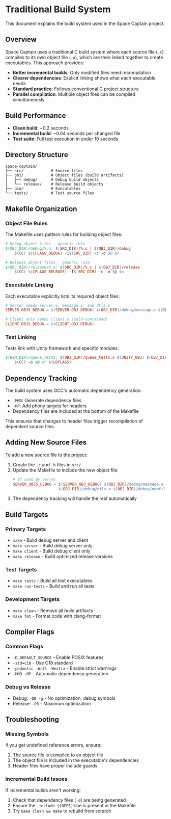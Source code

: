 # Traditional Build System

This document explains the build system used in the Space Captain project.

## Overview

Space Captain uses a traditional C build system where each source file (`.c`) compiles to its own object file (`.o`), which are then linked together to create executables. This approach provides:

- **Better incremental builds**: Only modified files need recompilation
- **Clearer dependencies**: Explicit linking shows what each executable needs
- **Standard practice**: Follows conventional C project structure
- **Parallel compilation**: Multiple object files can be compiled simultaneously

## Build Performance

- **Clean build**: ~0.2 seconds
- **Incremental build**: ~0.04 seconds per changed file
- **Test suite**: Full test execution in under 10 seconds

## Directory Structure

```
space-captain/
├── src/            # Source files
├── obj/            # Object files (build artifacts)
│   ├── debug/      # Debug build objects
│   └── release/    # Release build objects
├── bin/            # Executables
└── tests/          # Test source files
```

## Makefile Organization

### Object File Rules

The Makefile uses pattern rules for building object files:

```makefile
# Debug object files - generic rule
$(OBJ_DIR)/debug/%.o: $(SRC_DIR)/%.c | $(OBJ_DIR)/debug
	$(CC) $(CFLAGS_DEBUG) -I$(SRC_DIR) -c -o $@ $<

# Release object files - generic rule
$(OBJ_DIR)/release/%.o: $(SRC_DIR)/%.c | $(OBJ_DIR)/release
	$(CC) $(CFLAGS_RELEASE) -I$(SRC_DIR) -c -o $@ $<
```

### Executable Linking

Each executable explicitly lists its required object files:

```makefile
# Server needs server.o, message.o, and dtls.o
SERVER_OBJS_DEBUG = $(SERVER_OBJ_DEBUG) $(OBJ_DIR)/debug/message.o $(OBJ_DIR)/debug/dtls.o

# Client only needs client.o (self-contained)
CLIENT_OBJS_DEBUG = $(CLIENT_OBJ_DEBUG)
```

### Test Linking

Tests link with Unity framework and specific modules:

```makefile
$(BIN_DIR)/queue_tests: $(OBJ_DIR)/queue_tests.o $(UNITY_OBJ) $(OBJ_DIR)/debug/queue.o | $(BIN_DIR)
	$(CC) -o $@ $^ $(LDFLAGS)
```

## Dependency Tracking

The build system uses GCC's automatic dependency generation:

- `-MMD`: Generate dependency files
- `-MP`: Add phony targets for headers
- Dependency files are included at the bottom of the Makefile

This ensures that changes to header files trigger recompilation of dependent source files.

## Adding New Source Files

To add a new source file to the project:

1. Create the `.c` and `.h` files in `src/`
2. Update the Makefile to include the new object file:
   ```makefile
   # If used by server
   SERVER_OBJS_DEBUG = $(SERVER_OBJ_DEBUG) $(OBJ_DIR)/debug/message.o \
                       $(OBJ_DIR)/debug/dtls.o $(OBJ_DIR)/debug/newfile.o
   ```
3. The dependency tracking will handle the rest automatically

## Build Targets

### Primary Targets
- `make` - Build debug server and client
- `make server` - Build debug server only
- `make client` - Build debug client only
- `make release` - Build optimized release versions

### Test Targets
- `make tests` - Build all test executables
- `make run-tests` - Build and run all tests

### Development Targets
- `make clean` - Remove all build artifacts
- `make fmt` - Format code with clang-format

## Compiler Flags

### Common Flags
- `-D_DEFAULT_SOURCE` - Enable POSIX features
- `-std=c18` - Use C18 standard
- `-pedantic -Wall -Wextra` - Enable strict warnings
- `-MMD -MP` - Automatic dependency generation

### Debug vs Release
- Debug: `-O0 -g` - No optimization, debug symbols
- Release: `-O3` - Maximum optimization

## Troubleshooting

### Missing Symbols
If you get undefined reference errors, ensure:
1. The source file is compiled to an object file
2. The object file is included in the executable's dependencies
3. Header files have proper include guards

### Incremental Build Issues
If incremental builds aren't working:
1. Check that dependency files (`.d`) are being generated
2. Ensure the `-include $(DEPS)` line is present in the Makefile
3. Try `make clean && make` to rebuild from scratch